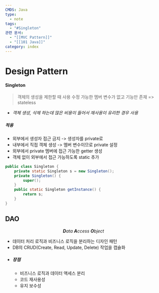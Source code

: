 ```yaml
---
CMDS: Java
type:
  - note
tags:
  - "#Singleton"
관련 문서:
  - "[[MVC Pattern]]"
  - "[[101 Java]]"
category: index
---
```

# Design Pattern
#### Singleton
>
>   객체의 생성을 제한할 때 사용
>	수정 가능한 멤버 변수가 없고 기능만 존재 => stateless
>
- *객체 생성, 삭제 하는데 많은 비용이 들어서 재사용이 유리한 경우 사용*

##### 적용
- 외부에서 생성자 접근 금지 -> 생성자를 private로
- 내부에서 직접 객체 생성 -> 멤버 변수이므로 private 설정
- 외부에서 private 멤버에 접근 가능한 getter 생성
- 객체 없이 외부에서 접근 가능하도록 static 추가

```java
public class Singleton {
	private static Singleton s = new Singleton();
	private Singleton() {
		super();
	}
	public static Singleton getInstance() {
		return s;
	}
}
```

## DAO

<center><i><b>D</b>ata <b>A</b>ccess <b>O</b>bject</i></center>

- 데이터 처리 로직과 비즈니스 로직을 분리하는 디자인 패턴
- DB의 CRUD(Create, Read, Update, Delete) 작업을 캡슐화
- ##### 장점
	- 비즈니스 로직과 데이터 액세스 분리
	- 코드 재사용성
	- 유지 보수성